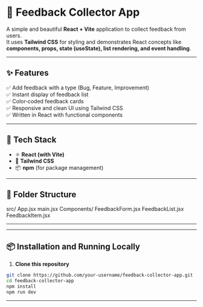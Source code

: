 # 📝 Feedback Collector App

A simple and beautiful **React + Vite** application to collect feedback from users.  
It uses **Tailwind CSS** for styling and demonstrates React concepts like **components, props, state (useState), list rendering, and event handling**.

---

## ✨ Features
✅ Add feedback with a type (Bug, Feature, Improvement)  
✅ Instant display of feedback list  
✅ Color‑coded feedback cards  
✅ Responsive and clean UI using Tailwind CSS  
✅ Written in React with functional components

---

## 🚀 Tech Stack
- ⚛️ **React (with Vite)**
- 🎨 **Tailwind CSS**
- 📦 **npm** (for package management)

---

## 📂 Folder Structure
src/
App.jsx
main.jsx
Components/
FeedbackForm.jsx
FeedbackList.jsx
FeedbackItem.jsx

---


---

## 📦 Installation and Running Locally

1. **Clone this repository**
```bash
git clone https://github.com/your-username/feedback-collector-app.git
cd feedback-collector-app
npm install
npm run dev
```

---
